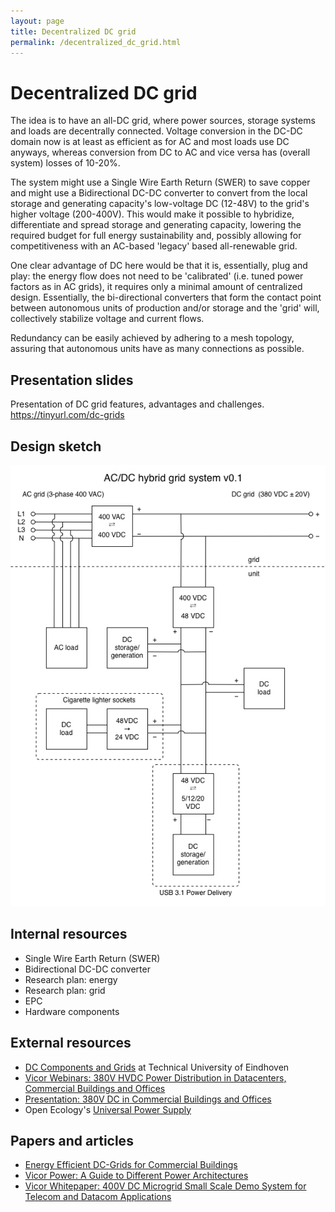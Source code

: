 ```yaml
---
layout: page
title: Decentralized DC grid
permalink: /decentralized_dc_grid.html
---
```

# Decentralized DC grid

The idea is to have an all-DC grid, where power sources, storage systems and loads are decentrally connected. Voltage conversion in the DC-DC domain now is at least as efficient as for AC and most loads use DC anyways, whereas conversion from DC to AC and vice versa has (overall system) losses of 10-20%.

The system might use a Single Wire Earth Return (SWER) to save copper and might use a Bidirectional DC-DC converter to convert from the local storage and generating capacity's low-voltage DC (12-48V) to the grid's higher voltage (200-400V). This would make it possible to hybridize, differentiate and spread storage and generating capacity, lowering the required budget for full energy sustainability and, possibly allowing for competitiveness with an AC-based 'legacy' based all-renewable grid.

One clear advantage of DC here would be that it is, essentially, plug and play: the energy flow does not need to be 'calibrated' (i.e. tuned power factors as in AC grids), it requires only a minimal amount of centralized design. Essentially, the bi-directional converters that form the contact point between autonomous units of production and/or storage and the 'grid' will, collectively stabilize voltage and current flows.

Redundancy can be easily achieved by adhering to a mesh topology, assuring that autonomous units have as many connections as possible.

## Presentation slides
Presentation of DC grid features, advantages and challenges.
https://tinyurl.com/dc-grids

## Design sketch
![AD/DC Hybrid Microgrid](/images/ac_dc_hybrid_v01.jpg)

## Internal resources
* Single Wire Earth Return (SWER)
* Bidirectional DC-DC converter
* Research plan: energy
* Research plan: grid
* EPC
* Hardware components

## 	External resources
* [DC Components and Grids](http://dcgrid.tue.nl/) at Technical University of Eindhoven
* [Vicor Webinars: 380V HVDC Power Distribution in Datacenters, Commercial Buildings and Offices](http://powerblog.vicorpower.com/2014/01/vicor-webinars-examine-380v-hvdc-power-distribution-in-datacenters-commercial-buildings-and-offices/)
* [Presentation: 380V DC in Commercial Buildings and Offices](http://dcgrid.tue.nl/files/2014-02-11%20-%20Webinar%20Vicor.pdf)
* Open Ecology's [Universal Power Supply](http://opensourceecology.org/wiki/Universal_Power_Supply)

## Papers and articles
* [Energy Efficient DC-Grids for Commercial Buildings](http://dcgrid.tue.nl/files/INTELEC%202014%20Paper%20ver%2015.pdf)
* [Vicor Power: A Guide to Different Power Architectures](http://powerblog.vicorpower.com/2015/03/back-basics-guide-different-power-architectures/)
* [Vicor Whitepaper: 400V DC Microgrid Small Scale Demo System for Telecom and Datacom Applications](http://www.vicorpower.com/documents/whitepapers/wp_400vdc-demo.pdf)
